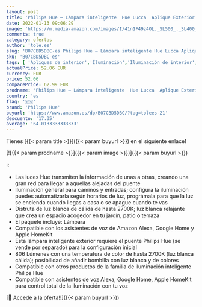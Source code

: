 ```yaml
---
layout: post
title: 'Philips Hue – Lámpara inteligente  Hue Lucca  Aplique Exterior LED Inteligente  Luz Blanca de Cálida a Fría  Compatible con Alexa y Google Home  Color Negro'
date: 2022-01-13 09:06:29
image: 'https://m.media-amazon.com/images/I/41n1F49z4OL._SL500_._SL400_.jpg'
comments: true
category: ofertas
author: 'tole.es'
slug: 'B07CBD5DBC-es Philips Hue – Lámpara inteligente Hue Lucca Aplique...'
sku: 'B07CBD5DBC-es'
tags: [ 'Apliques de interior','Iluminación','Iluminación de interior','Lámparas de pared','alexa','google','home','hue','philips','philips hue', ]
actualPrice: 52.06 EUR
currency: EUR
price: 52.06
comparePrice: 62.99 EUR
prodname: 'Philips Hue – Lámpara inteligente  Hue Lucca  Aplique Exterior LED Inteligente  Luz Blanca de Cálida a Fría  Compatible con Alexa y Google Home  Color Negro'
country: 'es'
flag: '🇪🇸'
brand: 'Philips Hue'
buyurl: 'https://www.amazon.es/dp/B07CBD5DBC/?tag=tolees-21'
descuento: '17.35'
average: '64.0133333333333'
---
```


Tienes [{{< param title >}}]({{< param buyurl >}}) en el siguiente enlace!

[![{{< param prodname >}}]({{< param image >}})]({{< param buyurl >}})

ℹ️:

- Las luces Hue transmiten la información de unas a otras, creando una gran red para llegar a aquellas alejadas del puente
- Iluminación general para caminos y entradas; configura la iluminación puedes automatizarla según horarios de luz, prográmala para que la luz se encienda cuando llegas a casa o se apague cuando te vas
- Distruta de luz blanca de cálida de hasta 2700K; luz blanca relajante que crea un espacio acogedor en tu jardín, patio o terraza
- El paquete incluye: Lámpara
- Compatible con los asistentes de voz de Amazon Alexa, Google Home y Apple HomeKit
- Esta lámpara inteligente exterior requiere el puente Philips Hue (se vende por separado) para la configuración inicial
- 806 Lúmenes con una temperatura de color de hasta 2700K (luz blanca cálida); posibilidad de añadir bombilla con luz blanca y de colores
- Compatible con otros productos de la familia de iluminación inteligente Philips Hue
- Compatible con asistentes de voz Alexa, Google Home, Apple HomeKit para control total de la iluminación con tu voz

[🛒 Accede a la oferta!!]({{< param buyurl >}})
